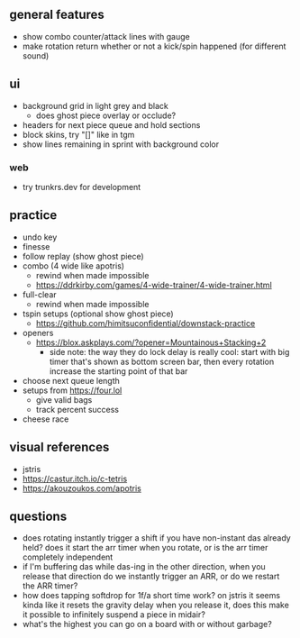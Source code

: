## general features

- show combo counter/attack lines with gauge
- make rotation return whether or not a kick/spin happened (for different sound)

## ui

- background grid in light grey and black
  - does ghost piece overlay or occlude?
- headers for next piece queue and hold sections
- block skins, try "[]" like in tgm
- show lines remaining in sprint with background color

### web

- try trunkrs.dev for development

## practice

- undo key
- finesse
- follow replay (show ghost piece)
- combo (4 wide like apotris)
  - rewind when made impossible
  - <https://ddrkirby.com/games/4-wide-trainer/4-wide-trainer.html>
- full-clear
  - rewind when made impossible
- tspin setups (optional show ghost piece)
  - <https://github.com/himitsuconfidential/downstack-practice>
- openers
  - <https://blox.askplays.com/?opener=Mountainous+Stacking+2>
    - side note: the way they do lock delay is really cool: start with big timer that's
      shown as bottom screen bar, then every rotation increase the starting point of that bar
- choose next queue length
- setups from <https://four.lol>
  - give valid bags
  - track percent success
- cheese race

## visual references

- jstris
- <https://castur.itch.io/c-tetris>
- <https://akouzoukos.com/apotris>

## questions

- does rotating instantly trigger a shift if you have non-instant das already held? does it
  start the arr timer when you rotate, or is the arr timer completely independent
- if I'm buffering das while das-ing in the other direction, when you release that direction
  do we instantly trigger an ARR, or do we restart the ARR timer?
- how does tapping softdrop for 1f/a short time work? on jstris it seems kinda like it resets the
  gravity delay when you release it, does this make it possible to infinitely suspend a piece
  in midair?
- what's the highest you can go on a board with or without garbage?
